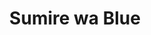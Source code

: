 --- 
title: "Sumire wa Blue"
publishdate: "2019-3-7T16:48:46+02:00"
src: "https://365manga.net/manga/sumire-wa-blue"
image: "https://data.365manga.net/images/thumbnails/24786-sumire-wa-blue.jpg"
description: "From Ochibichan: Kinoshita Sumire…Does not participate in any co-curriculum activity and does not even like her own name. She first saw Makimura Daichi in the library. For some reason, she was very attracted to the way he twirls his pencil, and from then on, she started taking interest in him. Makimura Daichi…Part of a famous ice hockey team and is secretly in love with his childhood friend, Shouji… These two…"
---